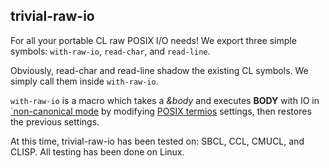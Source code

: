 ## trivial-raw-io

For all your portable CL raw POSIX I/O needs!
We export three simple symbols: `with-raw-io`, `read-char`, and `read-line`.

Obviously, read-char and read-line shadow the existing CL symbols. We simply call them inside `with-raw-io`.

`with-raw-io` is a macro which takes a *&body* and executes **BODY** with IO in [`non-canonical mode](http://en.wikipedia.org/wiki/POSIX_terminal_interface#Non-canonical_mode_processing) by modifying [POSIX termios](http://en.wikipedia.org/wiki/POSIX_terminal_interface#The_termios_data_structure) settings, then restores the previous settings.

At this time, trivial-raw-io has been tested on: SBCL, CCL, CMUCL, and CLISP. All testing has been done on Linux.
